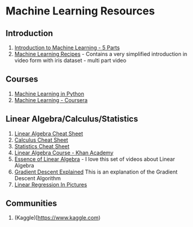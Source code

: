 # Machine Learning Resources

## Introduction

1. [Introduction to Machine Learning - 5 Parts](https://medium.com/springboard/the-data-science-process-the-complete-laymans-guide-to-what-a-data-scientist-actually-does-ca3e166b7c67)
2. [Machine Learning Recipes](https://www.youtube.com/watch?v=cKxRvEZd3Mw&list=PLT6elRN3Aer7ncFlaCz8Zz-4B5cnsrOMt) - Contains a very simplified introduction in video form with iris dataset - multi part video

## Courses

1. [Machine Learning in Python](https://www.springboard.com/learning-paths/machine-learning-python/)
2. [Machine Learning - Coursera](https://www.coursera.org/learn/machine-learning)

## Linear Algebra/Calculus/Statistics

1. [Linear Algebra Cheat Sheet](http://www.souravsengupta.com/cds2016/lectures/Savov_Notes.pdf)
2. [Calculus Cheat Sheet](http://tutorial.math.lamar.edu/pdf/Calculus_Cheat_Sheet_All.pdf)
3. [Statistics Cheat Sheet](http://web.mit.edu/~csvoss/Public/usabo/stats_handout.pdf)
4. [Linear Algebra Course - Khan Academy](https://www.khanacademy.org/math/linear-algebra/)
5. [Essence of Linear Algebra](https://www.youtube.com/watch?v=kjBOesZCoqc&list=PLZHQObOWTQDPD3MizzM2xVFitgF8hE_ab) - I love this set of videos about Linear Algebra
6. [Gradient Descent Explained](https://www.youtube.com/watch?v=umAeJ7LMCfU) This is an explanation of the Gradient Descent Algorithm
7. [Linear Regression In Pictures](http://adit.io/posts/2016-02-20-Linear-Regression-in-Pictures.html)

## Communities

1. (Kaggle)[https://www.kaggle.com)



